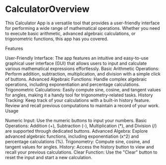 # CalculatorOverview

This Calculator App is a versatile tool that provides a user-friendly interface for performing a wide range of mathematical operations. Whether you need to execute basic arithmetic, advanced algebraic calculations, or trigonometric functions, this app has you covered.

Features

User-Friendly Interface: The app features an intuitive and easy-to-use graphical user interface (GUI) that allows users to input and calculate various mathematical expressions effortlessly.
Basic Arithmetic Operations: Perform addition, subtraction, multiplication, and division with a simple click of buttons.
Advanced Algebraic Functions: Handle complex algebraic operations, including exponentiation and percentage calculations.
Trigonometric Calculations: Easily compute sine, cosine, and tangent values for angles, making it a handy tool for trigonometry-related tasks.
History Tracking: Keep track of your calculations with a built-in history feature. Review and recall previous computations to maintain a record of your work.
Usage

Numeric Input: Use the numeric buttons to input your numbers.
Basic Operations: Addition (+), Subtraction (-), Multiplication (*), and Division (/) are supported through dedicated buttons.
Advanced Algebra: Explore advanced algebraic functions, including exponentiation (x^2) and percentage calculations (%).
Trigonometry: Compute sine, cosine, and tangent values for angles.
History: Access the history button to view and recall your previous calculations.
Clear Function: Use the "Clear" button to reset the input and start a new calculation.
